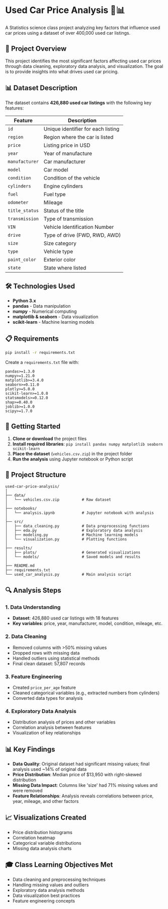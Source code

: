 # Used Car Price Analysis 🚗📊

A Statistics science class project analyzing key factors that influence used car prices using a dataset of over 400,000 used car listings.

## 🎯 Project Overview

This project identifies the most significant factors affecting used car prices through data cleaning, exploratory data analysis, and visualization. The goal is to provide insights into what drives used car pricing.

## 📊 Dataset Description

The dataset contains **426,880 used car listings** with the following key features:

| Feature | Description |
|---------|-------------|
| `id` | Unique identifier for each listing |
| `region` | Region where the car is listed |
| `price` | Listing price in USD |
| `year` | Year of manufacture |
| `manufacturer` | Car manufacturer |
| `model` | Car model |
| `condition` | Condition of the vehicle |
| `cylinders` | Engine cylinders |
| `fuel` | Fuel type |
| `odometer` | Mileage |
| `title_status` | Status of the title |
| `transmission` | Type of transmission |
| `VIN` | Vehicle Identification Number |
| `drive` | Type of drive (FWD, RWD, AWD) |
| `size` | Size category |
| `type` | Vehicle type |
| `paint_color` | Exterior color |
| `state` | State where listed |

## 🛠️ Technologies Used

- **Python 3.x**
- **pandas** - Data manipulation
- **numpy** - Numerical computing
- **matplotlib & seaborn** - Data visualization
- **scikit-learn** - Machine learning models

## 📋 Requirements

```bash
pip install -r requirements.txt
```

Create a `requirements.txt` file with:
```
pandas>=1.3.0
numpy>=1.21.0
matplotlib>=3.4.0
seaborn>=0.11.0
plotly>=5.0.0
scikit-learn>=1.0.0
statsmodels>=0.12.0
shap>=0.40.0
joblib>=1.0.0
scipy>=1.7.0
```

## 🚀 Getting Started

1. **Clone or download** the project files
2. **Install required libraries**: `pip install pandas numpy matplotlib seaborn scikit-learn`
3. **Place the dataset** (`vehicles.csv.zip`) in the project folder
4. **Run the analysis** using Jupyter notebook or Python script

## 📁 Project Structure

```
used-car-price-analysis/
│
├── data/
│   └── vehicles.csv.zip          # Raw dataset
│
├── notebooks/
│   └── analysis.ipynb            # Jupyter notebook with analysis
│
├── src/
│   ├── data_cleaning.py          # Data preprocessing functions
│   ├── eda.py                    # Exploratory data analysis
│   ├── modeling.py               # Machine learning models
│   └── visualization.py          # Plotting functions
│
├── results/
│   ├── plots/                    # Generated visualizations
│   └── models/                   # Saved models and results
│
├── README.md
├── requirements.txt
└── used_car_analysis.py          # Main analysis script
```

## 🔍 Analysis Steps

### 1. Data Understanding
- **Dataset**: 426,880 used car listings with 18 features
- **Key variables**: price, year, manufacturer, model, condition, mileage, etc.

### 2. Data Cleaning
- Removed columns with >50% missing values
- Dropped rows with missing data
- Handled outliers using statistical methods
- Final clean dataset: 57,807 records

### 3. Feature Engineering
- Created `price_per_age` feature
- Cleaned categorical variables (e.g., extracted numbers from cylinders)
- Converted data types for analysis

### 4. Exploratory Data Analysis
- Distribution analysis of prices and other variables
- Correlation analysis between features
- Visualization of key relationships

## 📊 Key Findings

- **Data Quality**: Original dataset had significant missing values; final analysis used ~14% of original data
- **Price Distribution**: Median price of $13,950 with right-skewed distribution
- **Missing Data Impact**: Columns like 'size' had 71% missing values and were removed
- **Feature Relationships**: Analysis reveals correlations between price, year, mileage, and other factors

## 📈 Visualizations Created

- Price distribution histograms
- Correlation heatmap
- Categorical variable distributions
- Missing data analysis charts

## 🎓 Class Learning Objectives Met

- Data cleaning and preprocessing techniques
- Handling missing values and outliers
- Exploratory data analysis methods
- Data visualization best practices
- Feature engineering concepts
